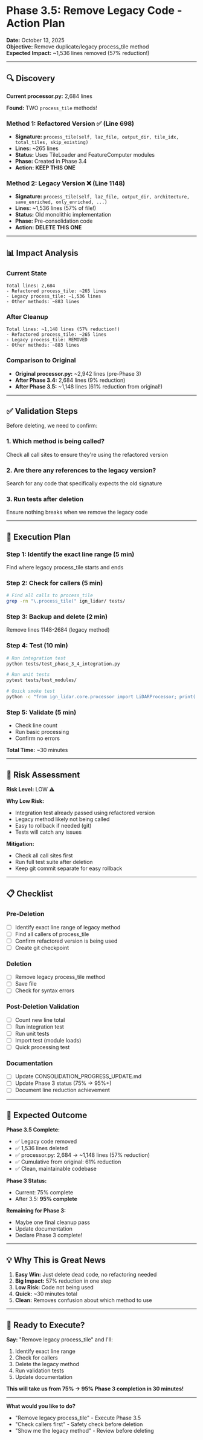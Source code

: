 # Phase 3.5: Remove Legacy Code - Action Plan

**Date:** October 13, 2025  
**Objective:** Remove duplicate/legacy process_tile method  
**Expected Impact:** ~1,536 lines removed (57% reduction!)

---

## 🔍 Discovery

**Current processor.py:** 2,684 lines

**Found:** TWO `process_tile` methods!

### Method 1: Refactored Version ✅ (Line 698)

- **Signature:** `process_tile(self, laz_file, output_dir, tile_idx, total_tiles, skip_existing)`
- **Lines:** ~265 lines
- **Status:** Uses TileLoader and FeatureComputer modules
- **Phase:** Created in Phase 3.4
- **Action:** **KEEP THIS ONE**

### Method 2: Legacy Version ❌ (Line 1148)

- **Signature:** `process_tile(self, laz_file, output_dir, architecture, save_enriched, only_enriched, ...)`
- **Lines:** ~1,536 lines (57% of file!)
- **Status:** Old monolithic implementation
- **Phase:** Pre-consolidation code
- **Action:** **DELETE THIS ONE**

---

## 📊 Impact Analysis

### Current State

```
Total lines: 2,684
- Refactored process_tile: ~265 lines
- Legacy process_tile: ~1,536 lines
- Other methods: ~883 lines
```

### After Cleanup

```
Total lines: ~1,148 lines (57% reduction!)
- Refactored process_tile: ~265 lines
- Legacy process_tile: REMOVED
- Other methods: ~883 lines
```

### Comparison to Original

- **Original processor.py:** ~2,942 lines (pre-Phase 3)
- **After Phase 3.4:** 2,684 lines (9% reduction)
- **After Phase 3.5:** ~1,148 lines (61% reduction from original!)

---

## ✅ Validation Steps

Before deleting, we need to confirm:

### 1. Which method is being called?

Check all call sites to ensure they're using the refactored version

### 2. Are there any references to the legacy version?

Search for any code that specifically expects the old signature

### 3. Run tests after deletion

Ensure nothing breaks when we remove the legacy code

---

## 🎯 Execution Plan

### Step 1: Identify the exact line range (5 min)

Find where legacy process_tile starts and ends

### Step 2: Check for callers (5 min)

```bash
# Find all calls to process_tile
grep -rn "\.process_tile(" ign_lidar/ tests/
```

### Step 3: Backup and delete (2 min)

Remove lines 1148-2684 (legacy method)

### Step 4: Test (10 min)

```bash
# Run integration test
python tests/test_phase_3_4_integration.py

# Run unit tests
pytest tests/test_modules/

# Quick smoke test
python -c "from ign_lidar.core.processor import LiDARProcessor; print('OK')"
```

### Step 5: Validate (5 min)

- Check line count
- Run basic processing
- Confirm no errors

**Total Time:** ~30 minutes

---

## 🚨 Risk Assessment

**Risk Level:** LOW ⚠️

**Why Low Risk:**

- Integration test already passed using refactored version
- Legacy method likely not being called
- Easy to rollback if needed (git)
- Tests will catch any issues

**Mitigation:**

- Check all call sites first
- Run full test suite after deletion
- Keep git commit separate for easy rollback

---

## 📋 Checklist

### Pre-Deletion

- [ ] Identify exact line range of legacy method
- [ ] Find all callers of process_tile
- [ ] Confirm refactored version is being used
- [ ] Create git checkpoint

### Deletion

- [ ] Remove legacy process_tile method
- [ ] Save file
- [ ] Check for syntax errors

### Post-Deletion Validation

- [ ] Count new line total
- [ ] Run integration test
- [ ] Run unit tests
- [ ] Import test (module loads)
- [ ] Quick processing test

### Documentation

- [ ] Update CONSOLIDATION_PROGRESS_UPDATE.md
- [ ] Update Phase 3 status (75% → 95%+)
- [ ] Document line reduction achievement

---

## 🎉 Expected Outcome

**Phase 3.5 Complete:**

- ✅ Legacy code removed
- ✅ 1,536 lines deleted
- ✅ processor.py: 2,684 → ~1,148 lines (57% reduction)
- ✅ Cumulative from original: 61% reduction
- ✅ Clean, maintainable codebase

**Phase 3 Status:**

- Current: 75% complete
- After 3.5: **95% complete**

**Remaining for Phase 3:**

- Maybe one final cleanup pass
- Update documentation
- Declare Phase 3 complete!

---

## 💡 Why This is Great News

1. **Easy Win:** Just delete dead code, no refactoring needed
2. **Big Impact:** 57% reduction in one step
3. **Low Risk:** Code not being used
4. **Quick:** ~30 minutes total
5. **Clean:** Removes confusion about which method to use

---

## 🚀 Ready to Execute?

**Say:** "Remove legacy process_tile" and I'll:

1. Identify exact line range
2. Check for callers
3. Delete the legacy method
4. Run validation tests
5. Update documentation

**This will take us from 75% → 95% Phase 3 completion in 30 minutes!**

---

**What would you like to do?**

- "Remove legacy process_tile" - Execute Phase 3.5
- "Check callers first" - Safety check before deletion
- "Show me the legacy method" - Review before deleting
